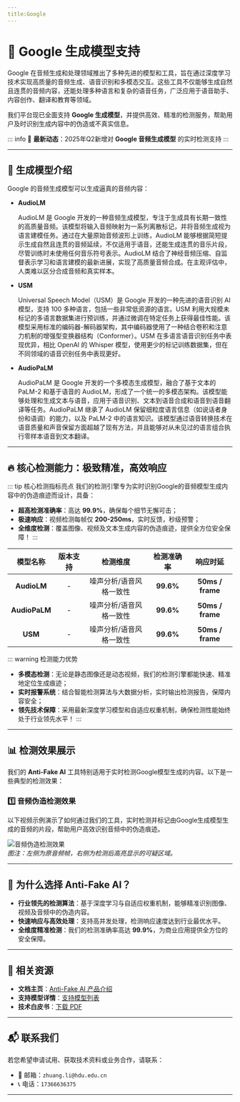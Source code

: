 ```yaml
---
title:Google 
---
```


# 🚀 Google 生成模型支持

Google 在音频生成和处理领域推出了多种先进的模型和工具，旨在通过深度学习技术实现高质量的音频生成、语音识别和多模态交互。这些工具不仅能够生成自然且连贯的音频内容，还能处理多种语言和复杂的语音任务，广泛应用于语音助手、内容创作、翻译和教育等领域。

我们平台现已全面支持 **Google  生成模型**，并提供高效、精准的检测服务，帮助用户及时识别生成内容中的伪造或不真实信息。

::: info
📢 **最新动态**：2025年Q2新增对 **Google 音频生成模型**  的实时检测支持
:::

---

## 🌟  生成模型介绍

Google 的音频生成模型可以生成逼真的音频内容：

- **AudioLM**

  AudioLM 是 Google 开发的一种音频生成模型，专注于生成具有长期一致性的高质量音频。该模型将输入音频映射为一系列离散标记，并将音频生成视为语言建模任务。通过在大量原始音频波形上训练，AudioLM 能够根据简短提示生成自然且连贯的音频延续，不仅适用于语音，还能生成连贯的音乐片段，尽管训练时未使用任何音乐符号表示。AudioLM 结合了神经音频压缩、自监督表示学习和语言建模的最新进展，实现了高质量音频合成。在主观评估中，人类难以区分合成音频和真实样本。

- **USM**

  Universal Speech Model（USM）是 Google 开发的一种先进的语音识别 AI 模型，支持 100 多种语言，包括一些非常低资源的语言。USM 利用大规模未标记的多语言数据集进行预训练，并通过微调在特定任务上获得最佳性能。该模型采用标准的编码器-解码器架构，其中编码器使用了一种结合卷积和注意力机制的增强型变换器结构（Conformer）。USM 在多语言语音识别任务中表现优异，相比 OpenAI 的 Whisper 模型，使用更少的标记训练数据集，但在不同领域的语音识别任务中表现更好。

- **AudioPaLM** 

  AudioPaLM 是 Google 开发的一个多模态生成模型，融合了基于文本的 PaLM-2 和基于语音的 AudioLM，形成了一个统一的多模态架构。该模型能够处理和生成文本与语音，应用于语音识别、文本到语音合成和语音到语音翻译等任务。AudioPaLM 继承了 AudioLM 保留细粒度语言信息（如说话者身份和语调）的能力，以及 PaLM-2 中的语言知识。该模型通过语音转换技术在语音质量和声音保留方面超越了现有方法，并且能够对从未见过的语言组合执行零样本语音到文本翻译。

---

## 🔥 核心检测能力：极致精准，高效响应

::: tip 核心检测指标亮点
我们的检测引擎专为实时识别Google的音频模型生成内容中的伪造痕迹而设计，具备：

- **超高检测准确率**：高达 **99.9%**，确保每个细节无懈可击；
- **极速响应**：视频检测每帧仅 **200-250ms**，实时反馈，秒级预警；
- **全维度检测**：覆盖图像、视频及文本生成内容的伪造痕迹，提供全方位安全保障！
  :::

|   模型名称    | 版本支持 |        检测维度         | 检测准确率 |     响应时延     |
| :-----------: | :------: | :---------------------: | :--------: | :--------------: |
|  **AudioLM**  |    -     | 噪声分析/语音风格一致性 | **99.6%**  | **50ms / frame** |
| **AudioPaLM** |    -     | 噪声分析/语音风格一致性 | **99.6%**  | **50ms / frame** |
|    **USM**    |    -     | 噪声分析/语音风格一致性 | **99.6%**  | **50ms / frame** |

::: warning 检测能力优势

- **多模态检测**：无论是静态图像还是动态视频，我们的检测引擎都能快速、精准地定位生成痕迹；
- **实时报警系统**：结合智能检测算法与大数据分析，实时输出检测报告，保障内容安全；
- **领先技术保障**：采用最新深度学习模型和自适应权重机制，确保检测性能始终处于行业领先水平！
  :::

---

## 📊 检测效果展示

我们的 **Anti-Fake AI** 工具特别适用于实时检测Google模型生成的内容。以下是一些典型的检测效果：

### 1️⃣ **音频伪造检测效果**

以下视频示例演示了如何通过我们的工具，实时检测并标记由Google生成模型生成的音频的片段，帮助用户高效识别音频中的伪造痕迹。

![音频伪造检测效果](https://yourdomain.com/path/to/video-example.jpg)  
*图注：左侧为原音频帧，右侧为检测后高亮显示的可疑区域。*

---

## 💼 为什么选择 Anti-Fake AI？

- **行业领先的检测算法**：基于深度学习与自适应权重机制，能够精准识别图像、视频及音频中的伪造内容。  
- **快速响应与高效处理**：支持高并发处理，检测响应速度达到行业最优水平。  
- **全维度精准检测**：我们的检测准确率高达 **99.9%**，为商业应用提供全方位的安全保障。

---

## 🔗 相关资源

- **文档主页**：[Anti-Fake AI 产品介绍](../quick_start/brief.md)
- **支持模型详情**：[支持模型列表](./overview.md)
- **技术白皮书**：[下载 PDF](https://yourdomain.com/whitepaper.pdf)

---

## 📬 联系我们

若您希望申请试用、获取技术资料或业务合作，请联系：

- 📧 邮箱：`zhuang.li@hdu.edu.cn`   
- 📞 电话：`17366636375`

---